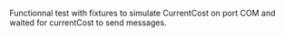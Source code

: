 Functionnal test with fixtures to simulate CurrentCost on port COM and waited for currentCost to send messages.